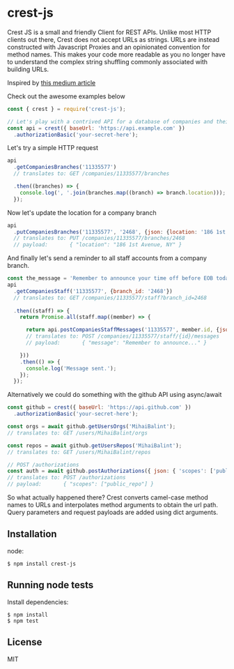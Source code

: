 # crest-js

Crest JS is a small and friendly Client for REST APIs. Unlike most HTTP clients
out there, Crest does not accept URLs as strings. URLs are instead constructed with
Javascript Proxies and an opinionated convention for method names. This makes your
code more readable as you no longer have to understand the complex string shuffling
commonly associated with building URLs.

Inspired by [this medium article](https://medium.com/dailyjs/how-to-use-javascript-proxies-for-fun-and-profit-365579d4a9f8)

Check out the awesome examples below

```js
const { crest } = require('crest-js');

// Let's play with a contrived API for a database of companies and their staff
const api = crest({ baseUrl: 'https://api.example.com' })
  .authorizationBasic('your-secret-here');
```

Let's try a simple HTTP request
```js
api
  .getCompaniesBranches('11335577')
  // translates to: GET /companies/11335577/branches

  .then((branches) => {
    console.log(', '.join(branches.map((branch) => branch.location)));
  });
```

Now let's update the location for a company branch
```js
api
  .putCompaniesBranches('11335577', '2468', {json: {location: '186 1st Avenue, NY'} })
  // translates to: PUT /companies/11335577/branches/2468
  // payload:       { "location": "186 1st Avenue, NY" }
```

And finally let's send a reminder to all staff accounts from a company branch. 
```js
const the_message = 'Remember to announce your time off before EOB today.';
api
  .getCompaniesStaff('11335577', {branch_id: '2468'})
  // translates to: GET /companies/11335577/staff?branch_id=2468
  
  .then((staff) => {
    return Promise.all(staff.map((member) => {

      return api.postCompaniesStaffMessages('11335577', member.id, {json: {message: the_message}});
      // translates to: POST /companies/11335577/staff/{id}/messages
      // payload:       { "message": "Remember to announce..." }

    }))
    .then(() => {
      console.log('Message sent.');
    });
  });
```

Alternatively we could do something with the github API using async/await
```js
const github = crest({ baseUrl: 'https://api.github.com' })
  .authorizationBasic('your-secret-here');

const orgs = await github.getUsersOrgs('MihaiBalint');
// translates to: GET /users/MihaiBalint/orgs

const repos = await github.getUsersRepos('MihaiBalint');
// translates to: GET /users/MihaiBalint/repos

// POST /authorizations
const auth = await github.postAuthorizations({ json: { 'scopes': ['public_repo'] } });
// translates to: POST /authorizations
// payload:       { "scopes": ["public_repo"] }

```

So what actually happened there? Crest converts camel-case method names to URLs
and interpolates method arguments to obtain the url path. Query parameters and
request payloads are added using dict arguments.

## Installation

node:

```
$ npm install crest-js
```

## Running node tests

Install dependencies:

```shell
$ npm install
$ npm test
```

## License

MIT
